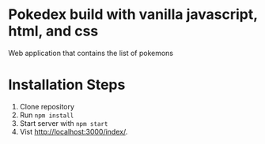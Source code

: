 # Pokedex build with vanilla javascript, html, and css

Web application that contains the list of pokemons

# Installation Steps

1. Clone repository
2. Run `npm install`
3. Start server with `npm start`
4. Vist [http://localhost:3000/index/](http://localhost:3000/index/).
